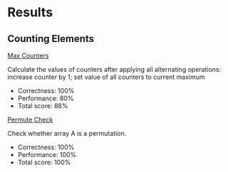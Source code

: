 # Results

## Counting Elements

[Max Counters](https://github.com/SebastianArriagada/python-work/blob/main/codility/MaxCounters.py)

Calculate the values of counters after applying all alternating operations: increase counter by 1; set value of all counters to current maximum

 - Correctness: 100%
 - Performance: 80%
 - Total score: 88%

[Permute Check](https://github.com/SebastianArriagada/python-work/blob/main/codility/MaxCounters.py)

Check whether array A is a permutation.
 - Correctness: 100%
 - Performance: 100%
 - Total score: 100%